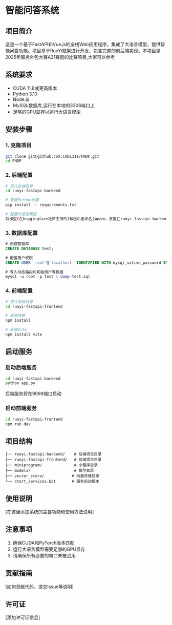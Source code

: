 # 智能问答系统

## 项目简介
这是一个基于FastAPI和Vue.js的全栈Web应用程序，集成了大语言模型，提供智能问答功能。项目基于RuoYi框架进行开发，包含完整的前后端实现。本项目是2025年服务外包大赛A21赛题的比赛项目,大家可以参考


## 系统要求
- CUDA 11.8或更高版本
- Python 3.10
- Node.js
- MySQL数据库,运行在本地的3306端口上
- 足够的GPU显存以运行大语言模型

## 安装步骤

### 1. 克隆项目
```bash
git clone git@github.com:CAD1311/FNDP.git
cd FNDP
```

### 2. 后端配置
```bash
# 进入后端目录
cd ruoyi-fastapi-backend

# 安装Python依赖
pip install -r requirements.txt

# 配置大语言模型
将模型(在huggingface社区支持的)解压后重命名为qwen，放置在ruoyi-fastapi-backend目录下
```

### 3. 数据库配置
```sql
# 创建数据库
CREATE DATABASE test;

# 配置用户权限
CREATE USER 'root'@'localhost' IDENTIFIED WITH mysql_native_password BY '';

# 导入动态路由和初始用户等数据
mysql -u root -p test < dump-test.sql
```

### 4. 前端配置
```bash
# 进入前端目录
cd ruoyi-fastapi-frontend

# 安装依赖
npm install

# 安装Vite
npm install vite
```

## 启动服务

### 启动后端服务
```bash
cd ruoyi-fastapi-backend
python app.py
```
后端服务将在9099端口启动

### 启动前端服务
```bash
cd ruoyi-fastapi-frontend
npm run dev
```

## 项目结构
```
├── ruoyi-fastapi-backend/    # 后端项目目录
├── ruoyi-fastapi-frontend/   # 前端项目目录
├── miniprogram/              # 小程序目录
├── models/                   # 模型目录
├── vector_store/            # 向量存储目录
└── start_services.bat       # 服务启动脚本
```

## 使用说明
[在这里添加系统的主要功能和使用方法说明]

## 注意事项
1. 确保CUDA和PyTorch版本匹配
2. 运行大语言模型需要足够的GPU显存
3. 请确保所有必要的端口未被占用

## 贡献指南
[如何贡献代码，提交Issue等说明]

## 许可证
[添加许可证信息]